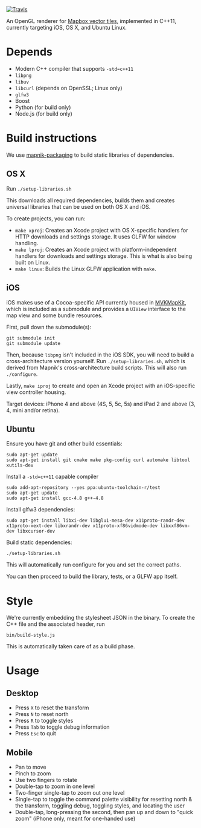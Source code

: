 [![Travis](https://api.travis-ci.com/mapbox/llmr-native.svg?token=yZ9zvfZwYkJNWivRLoyX)](https://magnum.travis-ci.com/mapbox/llmr-native)

An OpenGL renderer for [Mapbox vector tiles](https://www.mapbox.com/blog/vector-tiles),
implemented in C++11, currently targeting iOS, OS X, and Ubuntu Linux.

# Depends

 - Modern C++ compiler that supports `-std=c++11`
 - `libpng`
 - `libuv`
 - `libcurl` (depends on OpenSSL; Linux only)
 - `glfw3`
 - Boost
 - Python (for build only)
 - Node.js (for build only)

# Build instructions

We use [mapnik-packaging](https://github.com/mapnik/mapnik-packaging) to build static libraries of
dependencies.

## OS X

Run `./setup-libraries.sh`

This downloads all required dependencies, builds them and creates universal libraries that can be
used on both OS X and iOS.

To create projects, you can run:
- `make xproj`: Creates an Xcode project with OS X-specific handlers for HTTP downloads and
  settings storage. It uses GLFW for window handling.
- `make lproj`: Creates an Xcode project with platform-independent handlers for downloads
  and settings storage. This is what is also being built on Linux.
- `make linux`: Builds the Linux GLFW application with `make`.

## iOS

iOS makes use of a Cocoa-specific API currently housed in [MVKMapKit](https://github.com/mapbox/MVKMapKit), 
which is included as a submodule and provides a `UIView` interface to the map view and some bundle resources. 

First, pull down the submodule(s): 

    git submodule init
    git submodule update

Then, because `libpng` isn't included in the iOS SDK, you will need to build a cross-architecture version
yourself. Run `./setup-libraries.sh`, which is derived from Mapnik's cross-architecture build
scripts. This will also run `./configure`.

Lastly, `make iproj` to create and open an Xcode project with an iOS-specific view controller housing. 

Target devices: iPhone 4 and above (4S, 5, 5c, 5s) and iPad 2 and above (3, 4, mini and/or retina).

## Ubuntu

Ensure you have git and other build essentials:

    sudo apt-get update
    sudo apt-get install git cmake make pkg-config curl automake libtool xutils-dev

Install a `-std=c++11` capable compiler

    sudo add-apt-repository --yes ppa:ubuntu-toolchain-r/test
    sudo apt-get update
    sudo apt-get install gcc-4.8 g++-4.8

Install glfw3 dependencies:

    sudo apt-get install libxi-dev libglu1-mesa-dev x11proto-randr-dev x11proto-xext-dev libxrandr-dev x11proto-xf86vidmode-dev libxxf86vm-dev libxcursor-dev

Build static dependencies:

    ./setup-libraries.sh

This will automatically run configure for you and set the correct paths.

You can then proceed to build the library, tests, or a GLFW app itself.

# Style

We're currently embedding the stylesheet JSON in the binary. To create the C++
file and the associated header, run

```
bin/build-style.js
```

This is automatically taken care of as a build phase.

# Usage

## Desktop

- Press `X` to reset the transform
- Press `N` to reset north
- Press `R` to toggle styles
- Press `Tab` to toggle debug information
- Press `Esc` to quit

## Mobile

- Pan to move
- Pinch to zoom
- Use two fingers to rotate
- Double-tap to zoom in one level
- Two-finger single-tap to zoom out one level
- Single-tap to toggle the command palette visibility for resetting north & the transform, toggling debug, toggling styles, and locating the user
- Double-tap, long-pressing the second, then pan up and down to "quick zoom" (iPhone only, meant for one-handed use)
